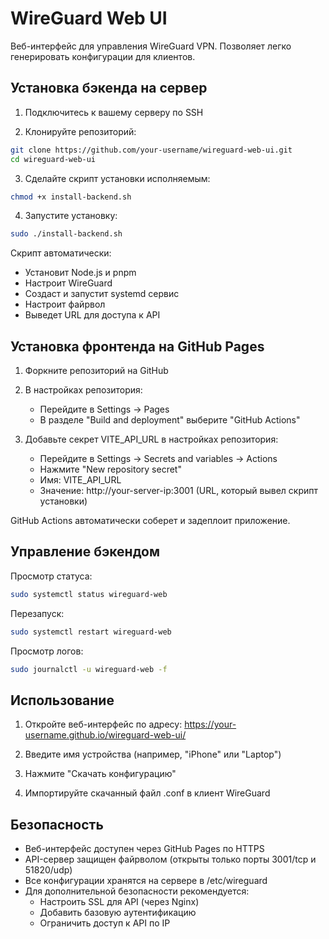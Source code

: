 # WireGuard Web UI

Веб-интерфейс для управления WireGuard VPN. Позволяет легко генерировать конфигурации для клиентов.

## Установка бэкенда на сервер

1. Подключитесь к вашему серверу по SSH

2. Клонируйте репозиторий:
```bash
git clone https://github.com/your-username/wireguard-web-ui.git
cd wireguard-web-ui
```

3. Сделайте скрипт установки исполняемым:
```bash
chmod +x install-backend.sh
```

4. Запустите установку:
```bash
sudo ./install-backend.sh
```

Скрипт автоматически:
- Установит Node.js и pnpm
- Настроит WireGuard
- Создаст и запустит systemd сервис
- Настроит файрвол
- Выведет URL для доступа к API

## Установка фронтенда на GitHub Pages

1. Форкните репозиторий на GitHub

2. В настройках репозитория:
   - Перейдите в Settings -> Pages
   - В разделе "Build and deployment" выберите "GitHub Actions"

3. Добавьте секрет VITE_API_URL в настройках репозитория:
   - Перейдите в Settings -> Secrets and variables -> Actions
   - Нажмите "New repository secret"
   - Имя: VITE_API_URL
   - Значение: http://your-server-ip:3001 (URL, который вывел скрипт установки)

GitHub Actions автоматически соберет и задеплоит приложение.

## Управление бэкендом

Просмотр статуса:
```bash
sudo systemctl status wireguard-web
```

Перезапуск:
```bash
sudo systemctl restart wireguard-web
```

Просмотр логов:
```bash
sudo journalctl -u wireguard-web -f
```

## Использование

1. Откройте веб-интерфейс по адресу:
   https://your-username.github.io/wireguard-web-ui/

2. Введите имя устройства (например, "iPhone" или "Laptop")

3. Нажмите "Скачать конфигурацию"

4. Импортируйте скачанный файл .conf в клиент WireGuard

## Безопасность

- Веб-интерфейс доступен через GitHub Pages по HTTPS
- API-сервер защищен файрволом (открыты только порты 3001/tcp и 51820/udp)
- Все конфигурации хранятся на сервере в /etc/wireguard
- Для дополнительной безопасности рекомендуется:
  - Настроить SSL для API (через Nginx)
  - Добавить базовую аутентификацию
  - Ограничить доступ к API по IP
